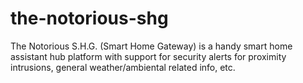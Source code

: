 # the-notorious-shg
The Notorious S.H.G. (Smart Home Gateway) is a handy smart home assistant hub platform with support for security alerts for proximity intrusions, general weather/ambiental related info, etc.
